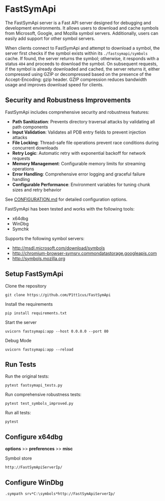 # FastSymApi

The FastSymApi server is a Fast API server designed for debugging and development environments. It allows users to download and cache symbols from Microsoft, Google, and Mozilla symbol servers. Additionally, users can easily add support for other symbol servers.

When clients connect to FastSymApi and attempt to download a symbol, the server first checks if the symbol exists within its `./fastsymapi/symbols` cache. If found, the server returns the symbol; otherwise, it responds with a status `404` and proceeds to download the symbol. On subsequent requests, if the symbol is already downloaded and cached, the server returns it, either compressed using GZIP or decompressed based on the presence of the Accept-Encoding: gzip header. GZIP compression reduces bandwidth usage and improves download speed for clients.

## Security and Robustness Improvements

FastSymApi includes comprehensive security and robustness features:

- **Path Sanitization**: Prevents directory traversal attacks by validating all path components
- **Input Validation**: Validates all PDB entry fields to prevent injection attacks
- **File Locking**: Thread-safe file operations prevent race conditions during concurrent downloads
- **Retry Logic**: Automatic retry with exponential backoff for network requests
- **Memory Management**: Configurable memory limits for streaming operations
- **Error Handling**: Comprehensive error logging and graceful failure handling
- **Configurable Performance**: Environment variables for tuning chunk sizes and retry behavior

See [CONFIGURATION.md](CONFIGURATION.md) for detailed configuration options.

FastSymApi has been tested and works with the following tools:

- x64dbg
- WinDbg
- Symchk

Supports the following symbol servers:

- <http://msdl.microsoft.com/download/symbols>
- <http://chromium-browser-symsrv.commondatastorage.googleapis.com>
- <http://symbols.mozilla.org>

## Setup FastSymApi

Clone the repository

```
git clone https://github.com/P1tt1cus/FastSymApi
```

Install the requirements

```
pip install requirements.txt 
```

Start the server

```
uvicorn fastsymapi:app --host 0.0.0.0 --port 80 
```

Debug Mode

```
uvicorn fastsymapi:app --reload 
```

## Run Tests 

Run the original tests:
```
pytest fastsymapi_tests.py
```

Run comprehensive robustness tests:
```
pytest test_symbols_improved.py
```

Run all tests:
```
pytest
```

## Configure x64dbg

**options** >> **preferences** >> **misc**

Symbol store

```
http://FastSymApiServerIp/
```

## Configure WinDbg

```
.sympath srv*C:\symbols*http://FastSymApiServerIp/
```

